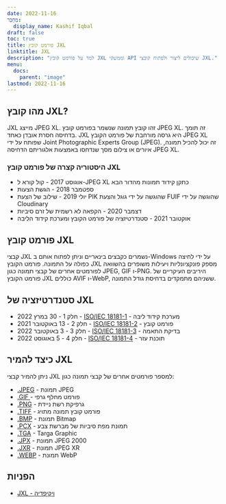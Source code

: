 ```yaml
---
date: 2022-11-16
מְחַבֵּר:
  display_name: Kashif Iqbal
draft: false
toc: true
title: פורמט קובץ JXL
linktitle: JXL
description: "למד על פורמט קובץ JXL וממשקי API שיכולים ליצור ולפתוח קובצי JXL."
menu:
  docs:
    parent: "image"
lastmod: 2022-11-16
---
```


## מהו קובץ JXL?

JXL מייצג JPEG XL. זהו קובץ תמונה שנשמר בפורמט קובץ JPEG XL. זה תומך בדחיסה חסרת אובדן כאחד. JXL היא גרסה מורחבת של פורמט הקובץ JPEG XL שפותח על ידי Joint Photographic Experts Group (JPEG). זה יכול להכיל תמונה, איורים או צילום מסך שנדחסו באמצעות אלגוריתם הדחיסה JPEG XL.

### היסטוריה קצרה של פורמט קובץ JXL

* אוגוסט 2017 - קול קורא ל-JPEG XL כתקן קידוד תמונות מהדור הבא
* ספטמבר 2018 - הגשת הצעות
* יולי 2019 - שילוב של הצעת PIK שהוגשה על ידי גוגל והצעת FUIF שהוגשה על ידי Cloudinary
* דצמבר 2020 - הקפאה לא רשמית של זרם סיביות
* אוקטובר 2021 - סטנדרטיזציה של פורמט הקובץ ומערכת קידוד הליבה

## פורמט קובץ JXL

קבצי JXL נשמרים כקבצים בינאריים וניתן לפתוח אותם ב-Windows על ידי לחיצה כפולה על התמונה. פורמט הקובץ JXL מספק פונקציונליות ויעילות משופרים בהשוואה לפורמטים אחרים של קבצי תמונה כגון JPEG, GIF ו-PNG. היריבים העיקריים של פורמט הקובץ JXL כוללים AVIF ו-WebP, ששניהם מתמקדים בדחיסת גודל התמונה.

## סטנדרטיזציה של JXL

* חלק 1 - 30 במרץ 2022 - [ISO/IEC 18181-1](https://www.iso.org/standard/77977.html) - מערכת קידוד ליבה
* חלק 2 - 13 באוקטובר 2021 - [ISO/IEC 18181-2](https://www.iso.org/standard/80617.html) - פורמט קובץ
* חלק 3 - 3 באוקטובר 2022 - [ISO/IEC 18181-3](https://www.iso.org/standard/80618.html) - בדיקת התאמה
* חלק 4 - 5 באוגוסט 2022 - [ISO/IEC 18181-4](https://www.iso.org/standard/80619.html) - תוכנת עזר

## כיצד להמיר JXL

ניתן להמיר קבצי JXL למספר פורמטים אחרים של קבצי תמונה כגון:

* [.JPEG](/he/image/jpeg/) - תמונת JPEG
* [.GIF ](/he/image/gif/) - פורמט מחלף גרפי
* [.PNG](/he/image/png/) - גרפיקת רשת ניידת
* [.TIFF](/he/image/tiff/) - פורמט קובץ תמונה מתויג
* [.BMP](/he/image/bmp/) - תמונת Bitmap
* [.PCX](/he/image/pcx/) - תמונת מפת סיביות של מברשת צבע
* [.TGA](/he/image/tga/) - Targa Graphic
* [.JPX](/he/image/jpx/) - תמונת JPEG 2000
* [.JXR](/he/image/jxr/) - תמונת JPEG XR
* [.WEBP](/he/image/webp/) - תמונת WebP

## הפניות

* [JXL - ויקיפדיה](https://en.wikipedia.org/wiki/JPEG_XL)

